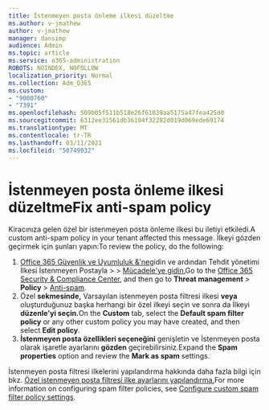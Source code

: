 ```yaml
---
title: İstenmeyen posta önleme ilkesi düzeltme
ms.author: v-jmathew
author: v-jmathew
manager: dansimp
audience: Admin
ms.topic: article
ms.service: o365-administration
ROBOTS: NOINDEX, NOFOLLOW
localization_priority: Normal
ms.collection: Adm_O365
ms.custom:
- "9000760"
- "7391"
ms.openlocfilehash: 509b05f511b518e26f61039aa5175a47fea425d0
ms.sourcegitcommit: 6312ee31561db36104f32282d019d069ede69174
ms.translationtype: MT
ms.contentlocale: tr-TR
ms.lasthandoff: 03/11/2021
ms.locfileid: "50749032"
---
```

# <a name="fix-anti-spam-policy"></a><span data-ttu-id="e237b-102">İstenmeyen posta önleme ilkesi düzeltme</span><span class="sxs-lookup"><span data-stu-id="e237b-102">Fix anti-spam policy</span></span>

<span data-ttu-id="e237b-103">Kiracınıza gelen özel bir istenmeyen posta önleme ilkesi bu iletiyi etkiledi.</span><span class="sxs-lookup"><span data-stu-id="e237b-103">A custom anti-spam policy in your tenant affected this message.</span></span> <span data-ttu-id="e237b-104">İlkeyi gözden geçirmek için şunları yapın:</span><span class="sxs-lookup"><span data-stu-id="e237b-104">To review the policy, do the following:</span></span>

1. <span data-ttu-id="e237b-105">[Office 365 Güvenlik ve Uyumluluk &'ne](https://go.microsoft.com/fwlink/p/?linkid=2077143)gidin ve ardından Tehdit yönetimi İlkesi İstenmeyen Postayla   >    >  [Mücadele'ye gidin.](https://go.microsoft.com/fwlink/?linkid=2101518)</span><span class="sxs-lookup"><span data-stu-id="e237b-105">Go to the [Office 365 Security & Compliance Center](https://go.microsoft.com/fwlink/p/?linkid=2077143), and then go to **Threat management** > **Policy** > [Anti-spam](https://go.microsoft.com/fwlink/?linkid=2101518).</span></span>
2. <span data-ttu-id="e237b-106">Özel **sekmesinde,** Varsayılan istenmeyen posta filtresi ilkesi **veya** oluşturduğunuz başka herhangi bir özel ilkeyi seçin ve sonra da İlkeyi **düzenle'yi seçin.**</span><span class="sxs-lookup"><span data-stu-id="e237b-106">On the **Custom** tab, select the **Default spam filter policy** or any other custom policy you may have created, and then select **Edit policy**.</span></span>
3. <span data-ttu-id="e237b-107">**İstenmeyen posta özellikleri seçeneğini** genişletin ve İstenmeyen posta olarak işaretle ayarlarını **gözden** geçirebilirsiniz.</span><span class="sxs-lookup"><span data-stu-id="e237b-107">Expand the **Spam properties** option and review the **Mark as spam** settings.</span></span>

<span data-ttu-id="e237b-108">İstenmeyen posta filtresi ilkelerini yapılandırma hakkında daha fazla bilgi için bkz. [Özel istenmeyen posta filtresi ilke ayarlarını yapılandırma.](https://go.microsoft.com/fwlink/?linkid=2101054)</span><span class="sxs-lookup"><span data-stu-id="e237b-108">For more information on configuring spam filter policies, see [Configure custom spam filter policy settings](https://go.microsoft.com/fwlink/?linkid=2101054).</span></span>
